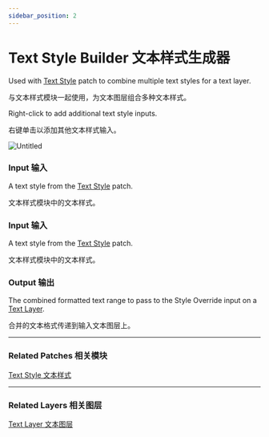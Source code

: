 ```yaml
---
sidebar_position: 2
---
```


# Text Style Builder 文本样式生成器

Used with [Text Style](./Text%20Style.md) patch to combine multiple text styles for a text layer.

与文本样式模块一起使用，为文本图层组合多种文本样式。

Right-click to add additional text style inputs.

右键单击以添加其他文本样式输入。

![Untitled](https://s3.us-west-2.amazonaws.com/secure.notion-static.com/0f4333a7-da78-4c5b-b1ad-1dca2312e31e/Untitled.png?X-Amz-Algorithm=AWS4-HMAC-SHA256&X-Amz-Content-Sha256=UNSIGNED-PAYLOAD&X-Amz-Credential=AKIAT73L2G45EIPT3X45%2F20220602%2Fus-west-2%2Fs3%2Faws4_request&X-Amz-Date=20220602T180416Z&X-Amz-Expires=86400&X-Amz-Signature=6344edd61e25ce1004789b313d1e0c6d2f295b4f3f2b0d2103efd68e31fdd9d0&X-Amz-SignedHeaders=host&response-content-disposition=filename%20%3D%22Untitled.png%22&x-id=GetObject)

### Input 输入

A text style from the [Text Style](./Text%20Style.md) patch.

文本样式模块中的文本样式。

### Input 输入

A text style from the [Text Style](./Text%20Style.md) patch.

文本样式模块中的文本样式。

### Output 输出

The combined formatted text range to pass to the Style Override input on a [Text Layer](./../Layer/Text%20Layer.md).

合并的文本格式传递到输入文本图层上。

------

### Related Patches 相关模块

[Text Style 文本样式](./Text%20Style.md)

------

### Related Layers 相关图层

[Text Layer 文本图层](./../Layer/Text%20Layer.md)
